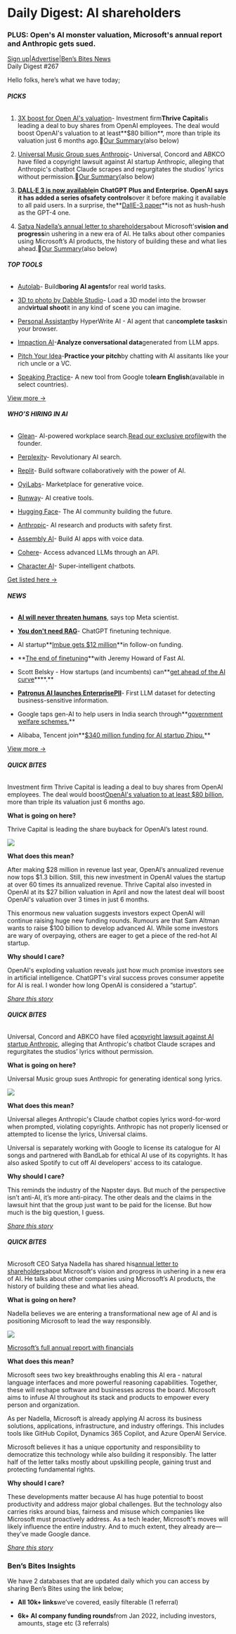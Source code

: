 # Daily Digest: AI shareholders

### PLUS: Open's AI monster valuation, Microsoft's annual report and Anthropic gets sued.

[Sign up](https://www.bensbites.co/?utm_source=bensbites\&utm_medium=referral\&utm_campaign=daily-digest-ai-shareholders)|[Advertise](https://sponsor.bensbites.co/?utm_source=bensbites\&utm_medium=referral\&utm_campaign=daily-digest-ai-shareholders)|[Ben’s Bites News](https://news.bensbites.co/?utm_source=bensbites\&utm_medium=referral\&utm_campaign=daily-digest-ai-shareholders)\
Daily Digest #267

Hello folks, here’s what we have today;

###### **PICKS**

1. [3X boost for Open AI's valuation](https://www.theinformation.com/articles/thrive-capital-to-lead-purchase-of-openai-employee-shares-at-80-billion-plus-valuation?utm_source=bensbites\&utm_medium=referral\&utm_campaign=daily-digest-ai-shareholders)- Investment firm**Thrive Capital**is leading a deal to buy shares from OpenAI employees. The deal would boost OpenAI's valuation to at least\*\*$80 billion\*\*, more than triple its valuation just 6 months ago.🍿[Our Summary](https://bensbites.beehiiv.com/p/3x-boost-open-ais-valuation)(also below)

2. [Universal Music Group sues Anthropic](https://www.ft.com/content/0965d962-5c54-4fdc-aef8-18e4ef3b9df5?utm_source=bensbites\&utm_medium=referral\&utm_campaign=daily-digest-ai-shareholders)- Universal, Concord and ABKCO have filed a copyright lawsuit against AI startup Anthropic, alleging that Anthropic's chatbot Claude scrapes and regurgitates the studios’ lyrics without permission.🍿[Our Summary](https://bensbites.beehiiv.com/p/universal-music-sues-anthropic)(also below)

3. **[DALL·E 3 is now available](https://openai.com/blog/dall-e-3-is-now-available-in-chatgpt-plus-and-enterprise?utm_source=bensbites\&utm_medium=referral\&utm_campaign=daily-digest-ai-shareholders)**in ChatGPT Plus and Enterprise. OpenAI says it has added a series of**safety controls**over it before making it available to all paid users. In a surprise, the\*\*[DallE-3 paper](https://cdn.openai.com/papers/dall-e-3.pdf?utm_source=bensbites\&utm_medium=referral\&utm_campaign=daily-digest-ai-shareholders)\*\*is not as hush-hush as the GPT-4 one.

4. [Satya Nadella’s annual letter to shareholders](https://www.linkedin.com/pulse/my-annual-letter-leading-new-era-satya-nadella/?utm_source=bensbites\&utm_medium=referral\&utm_campaign=daily-digest-ai-shareholders)about Microsoft's**vision and progress**in ushering in a new era of AI. He talks about other companies using Microsoft’s AI products, the history of building these and what lies ahead.🍿[Our Summary](https://bensbites.beehiiv.com/p/satya-nadellas-annual-letter-shareholders)(also below)

###### **TOP TOOLS**

- [Autolab](https://www.autotab.com/?utm_source=bensbites\&utm_medium=referral\&utm_campaign=daily-digest-ai-shareholders)- Build**boring AI agents**for real world tasks.

- [3D to photo by Dabble Studio](https://github.com/Dabble-Studio/3d-to-photo?utm_source=bensbites\&utm_medium=referral\&utm_campaign=daily-digest-ai-shareholders)- Load a 3D model into the browser and**virtual shoot**it in any kind of scene you can imagine.

- [Personal Assistant](https://www.hyperwriteai.com/personal-assistant?utm_source=bensbites\&utm_medium=referral\&utm_campaign=daily-digest-ai-shareholders)by HyperWrite AI - AI agent that can**complete tasks**in your browser.

- [Impaction AI](https://impaction.ai/?utm_source=bensbites\&utm_medium=referral\&utm_campaign=daily-digest-ai-shareholders)-**Analyze conversational data**generated from LLM apps.

- [Pitch Your Idea](https://app.pitchyouridea.ai/?utm_source=bensbites\&utm_medium=referral\&utm_campaign=daily-digest-ai-shareholders)-**Practice your pitch**by chatting with AI assitants like your rich uncle or a VC.

- [Speaking Practice](https://speak.google.com/?utm_source=bensbites\&utm_medium=referral\&utm_campaign=daily-digest-ai-shareholders)- A new tool from Google to**learn English**(available in select countries).

[View more →](https://news.bensbites.co/tags/show?utm_source=bensbites\&utm_medium=referral\&utm_campaign=daily-digest-ai-shareholders)

###### **WHO’S HIRING IN AI**

- [Glean](https://glean.com/careers?utm_source=bensbites\&utm_medium=referral\&utm_campaign=daily-digest-ai-shareholders#open-positions)- AI-powered workplace search.[Read our exclusive profile](https://bensbites.beehiiv.com/p/inside-story-building-glean)with the founder.

- [Perplexity](https://blog.perplexity.ai/careers?utm_source=bensbites\&utm_medium=referral\&utm_campaign=daily-digest-ai-shareholders)- Revolutionary AI search.

- [Replit](https://replit.com/site/careers?utm_source=bensbites\&utm_medium=referral\&utm_campaign=daily-digest-ai-shareholders)- Build software collaboratively with the power of AI.

- [OyiLabs](https://oyilabs.applytojob.com/apply?utm_source=bensbites\&utm_medium=referral\&utm_campaign=daily-digest-ai-shareholders)- Marketplace for generative voice.

- [Runway](https://runwayml.com/careers/?utm_source=bensbites\&utm_medium=referral\&utm_campaign=daily-digest-ai-shareholders#open-positions)- AI creative tools.

- [Hugging Face](https://apply.workable.com/huggingface/?utm_source=bensbites\&utm_medium=referral\&utm_campaign=daily-digest-ai-shareholders)- The AI community building the future.

- [Anthropic](https://www.anthropic.com/careers?utm_source=bensbites\&utm_medium=referral\&utm_campaign=daily-digest-ai-shareholders#open-roles)- AI research and products with safety first.

- [Assembly AI](https://www.assemblyai.com/careers?utm_source=bensbites\&utm_medium=referral\&utm_campaign=daily-digest-ai-shareholders)- Build AI apps with voice data.

- [Cohere](https://jobs.lever.co/cohere/?utm_source=bensbites\&utm_medium=referral\&utm_campaign=daily-digest-ai-shareholders)- Access advanced LLMs through an API.

- [Character AI](https://jobs.ashbyhq.com/character?utm_source=bensbites\&utm_medium=referral\&utm_campaign=daily-digest-ai-shareholders)- Super-intelligent chatbots.

[Get listed here →](mailto:ben+hiring@bensbites.co)

###### **NEWS**

- **[AI will never threaten humans](https://www.ft.com/content/30fa44a1-7623-499f-93b0-81e26e22f2a6?utm_source=bensbites\&utm_medium=referral\&utm_campaign=daily-digest-ai-shareholders)**, says top Meta scientist.

- **[You don't need RAG](https://cosine.sh/blog/autoregressive-openai-ft?utm_source=bensbites\&utm_medium=referral\&utm_campaign=daily-digest-ai-shareholders)**- ChatGPT finetuning technique.

- AI startup\*\*[Imbue gets $12 million](https://www.reuters.com/markets/deals/ai-startup-imbue-gets-12-million-follow-on-funding-2023-10-19/?utm_source=bensbites\&utm_medium=referral\&utm_campaign=daily-digest-ai-shareholders)\*\*in follow-on funding.

- \*\*[The end of finetuning](https://www.latent.space/p/fastai?utm_source=bensbites\&utm_medium=referral\&utm_campaign=daily-digest-ai-shareholders)\*\*with Jeremy Howard of Fast AI.

- Scott Belsky - How startups (and incumbents) can\*\*[get ahead of the AI curve](https://www.youtube.com/watch?v=Ow3DWhESZ9w\&utm_source=bensbites\&utm_medium=referral\&utm_campaign=daily-digest-ai-shareholders)\*\*\*\*.\*\*

- **[Patronus AI launches EnterprisePII](https://www.patronus.ai/announcements/patronus-ai-launches-enterprisepii-the-industrys-first-llm-dataset-for-detecting-business-sensitive-information?utm_source=bensbites\&utm_medium=referral\&utm_campaign=daily-digest-ai-shareholders)**- First LLM dataset for detecting business-sensitive information.

- Google taps gen-AI to help users in India search through\*\*[government welfare schemes.](https://techcrunch.com/2023/10/18/google-taps-gen-ai-to-help-users-in-india-search-through-government-welfare-schemes/?utm_source=bensbites\&utm_medium=referral\&utm_campaign=daily-digest-ai-shareholders)\*\*

- Alibaba, Tencent join\*\*[$340 million funding for AI startup Zhipu.](https://www.bloomberg.com/news/articles/2023-10-20/alibaba-tencent-join-big-backers-for-chinese-ai-startup-zhipu?utm_source=bensbites\&utm_medium=referral\&utm_campaign=daily-digest-ai-shareholders)\*\*

[View more →](https://news.bensbites.co/tags/news/trending?utm_source=bensbites\&utm_medium=referral\&utm_campaign=daily-digest-ai-shareholders)

###### **QUICK BITES**

Investment firm Thrive Capital is leading a deal to buy shares from OpenAI employees. The deal would boost[OpenAI's valuation to at least $80 billion](https://www.theinformation.com/articles/thrive-capital-to-lead-purchase-of-openai-employee-shares-at-80-billion-plus-valuation?utm_source=bensbites\&utm_medium=referral\&utm_campaign=daily-digest-ai-shareholders), more than triple its valuation just 6 months ago.

**What is going on here?**

Thrive Capital is leading the share buyback for OpenAI’s latest round.

![](https://media.beehiiv.com/cdn-cgi/image/fit=scale-down,format=auto,onerror=redirect,quality=80/uploads/asset/file/3082709a-1799-436f-99b2-63a7874b3714/image.png)

**What does this mean?**

After making $28 million in revenue last year, OpenAI’s annualized revenue now tops $1.3 billion. Still, this new investment in OpenAI values the startup at over 60 times its annualized revenue. Thrive Capital also invested in OpenAI at its $27 billion valuation in April and now the latest deal will boost OpenAI's valuation over 3 times in just 6 months.

This enormous new valuation suggests investors expect OpenAI will continue raising huge new funding rounds. Rumours are that Sam Altman wants to raise $100 billion to develop advanced AI. While some investors are wary of overpaying, others are eager to get a piece of the red-hot AI startup.

**Why should I care?**

OpenAI's exploding valuation reveals just how much promise investors see in artificial intelligence. ChatGPT's viral success proves consumer appetite for AI is real. I wonder how long OpenAI is considered a “startup”.

*[Share this story](https://bensbites.beehiiv.com/p/3x-boost-open-ais-valuation)*

###### **QUICK BITES**

Universal, Concord and ABKCO have filed a[copyright lawsuit against AI startup Anthropic](https://www.ft.com/content/0965d962-5c54-4fdc-aef8-18e4ef3b9df5?utm_source=bensbites\&utm_medium=referral\&utm_campaign=daily-digest-ai-shareholders), alleging that Anthropic's chatbot Claude scrapes and regurgitates the studios’ lyrics without permission.

**What is going on here?**

Universal Music group sues Anthropic for generating identical song lyrics.

![](https://media.beehiiv.com/cdn-cgi/image/fit=scale-down,format=auto,onerror=redirect,quality=80/uploads/asset/file/7d86691f-7735-4e63-ae3b-1da9afd28b6e/image.png)

**What does this mean?**

Universal alleges Anthropic's Claude chatbot copies lyrics word-for-word when prompted, violating copyrights. Anthropic has not properly licensed or attempted to license the lyrics, Universal claims.

Universal is separately working with Google to license its catalogue for AI songs and partnered with BandLab for ethical AI use of its copyrights. It has also asked Spotify to cut off AI developers' access to its catalogue.

**Why should I care?**

This reminds the industry of the Napster days. But much of the perspective isn’t anti-AI, it’s more anti-piracy. The other deals and the claims in the lawsuit hint that the group just want to be paid for the license. But how much is the big question, I guess.

[*Share this story*](https://bensbites.beehiiv.com/p/universal-music-sues-anthropic)

###### **QUICK BITES**

Microsoft CEO Satya Nadella has shared his[annual letter to shareholders](https://www.linkedin.com/pulse/my-annual-letter-leading-new-era-satya-nadella/?utm_source=bensbites\&utm_medium=referral\&utm_campaign=daily-digest-ai-shareholders)about Microsoft's vision and progress in ushering in a new era of AI. He talks about other companies using Microsoft’s AI products, the history of building these and what lies ahead.

**What is going on here?**

Nadella believes we are entering a transformational new age of AI and is positioning Microsoft to lead the way responsibly.

![](https://media.beehiiv.com/cdn-cgi/image/fit=scale-down,format=auto,onerror=redirect,quality=80/uploads/asset/file/1f0733b8-7c49-471b-ba7b-1b9caa8001a0/image.png)

[Microsoft’s full annual report with financials](https://www.microsoft.com/investor/reports/ar23/?utm_source=bensbites\&utm_medium=referral\&utm_campaign=daily-digest-ai-shareholders)

**What does this mean?**

Microsoft sees two key breakthroughs enabling this AI era - natural language interfaces and more powerful reasoning capabilities. Together, these will reshape software and businesses across the board. Microsoft aims to infuse AI throughout its stack and products to empower every person and organization.

As per Nadella, Microsoft is already applying AI across its business solutions, applications, infrastructure, and industry offerings. This includes tools like GitHub Copilot, Dynamics 365 Copilot, and Azure OpenAI Service.

Microsoft believes it has a unique opportunity and responsibility to democratize this technology while also building it responsibly. The latter half of the letter talks mostly about upskilling people, gaining trust and protecting fundamental rights.

**Why should I care?**

These developments matter because AI has huge potential to boost productivity and address major global challenges. But the technology also carries risks around bias, fairness and misuse which companies like Microsoft must proactively address. As a tech leader, Microsoft's moves will likely influence the entire industry. And to much extent, they already are—they’ve made Google dance.

[*Share this story*](https://bensbites.beehiiv.com/p/satya-nadellas-annual-letter-shareholders)

### Ben’s Bites Insights

We have 2 databases that are updated daily which you can access by sharing Ben’s Bites using the link below;

- **All 10k+ links**we’ve covered, easily filterable (1 referral)

- **6k+ AI company funding rounds**from Jan 2022, including investors, amounts, stage etc (3 referrals)
